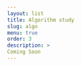 ```yaml
---
layout: list
title: Algorithm study
slug: algo
menu: true
order: 3
description: > 
Coming Soon
---
```

